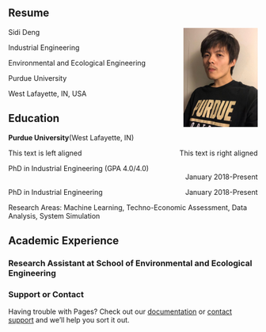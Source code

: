 ## Resume

Sidi Deng <img align = 'right' width = "150" src="/Image/Image.png" >




Industrial Engineering

Environmental and Ecological Engineering

Purdue University

West Lafayette, IN, USA


## Education

**Purdue University**(West Lafayette, IN)

<p style="text-align:left;">
    This text is left aligned
    <span style="float:right;">This text is right aligned</span>
    </p>
    
<div align="left">PhD in Industrial Engineering (GPA 4.0/4.0)</div>
<div align="right">January 2018-Present</div>


<p style="text-align:left;">
  PhD in Industrial Engineering
  <span style="float:right;">January 2018-Present</span>  
</p>

Research Areas: Machine Learning, Techno-Economic Assessment, Data Analysis, System Simulation

## Academic Experience
### Research Assistant at School of Environmental and Ecological Engineering


### Support or Contact

Having trouble with Pages? Check out our [documentation](https://help.github.com/categories/github-pages-basics/) or [contact support](https://github.com/contact) and we’ll help you sort it out.
